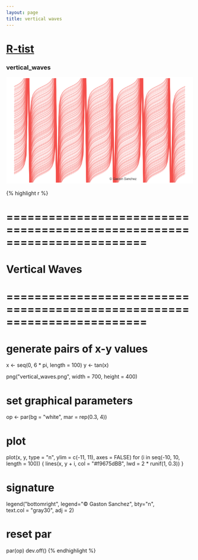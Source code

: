 ```yaml
--- 
layout: page 
title: vertical waves 
--- 
```


# [R-tist](/Rtist) 

### vertical_waves 

![](/images/vertical_waves.png) 

{% highlight r %} 
# ======================================================================== 
# Vertical Waves 
# ======================================================================== 
# generate pairs of x-y values 
x <- seq(0, 6 * pi, length = 100) 
y <- tan(x) 
 
 
png("vertical_waves.png", width = 700, height = 400) 
# set graphical parameters 
op <- par(bg = "white", mar = rep(0.3, 4)) 
# plot 
plot(x, y, type = "n", ylim = c(-11, 11), axes = FALSE) 
for (i in seq(-10, 10, length = 100)) 
{ 
  lines(x, y + i, col = "#f9675dBB", lwd = 2 * runif(1, 0.3)) 
} 
# signature 
legend("bottomright", legend="© Gaston Sanchez", bty="n",  
       text.col = "gray30", adj = 2) 
# reset par 
par(op) 
dev.off() 
{% endhighlight %} 
